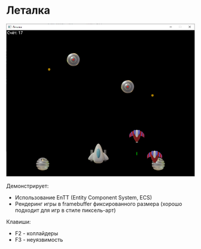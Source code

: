 # Леталка

![](screenshot_letalka.png)

Демонстрирует:
* Использование EnTT (Entity Component System, ECS)
* Рендеринг игры в framebuffer фиксированного размера (хорошо подходит для игр в стиле пиксель-арт)

Клавиши:
* F2 - коллайдеры
* F3 - неуязвимость
